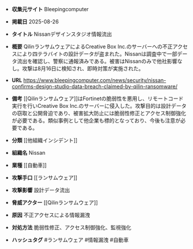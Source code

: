 - **収集元サイト**
Bleepingcomputer

- **掲載日**
2025-08-26

- **タイトル**
Nissanデザインスタジオ情報流出

- **概要**
QilinランサムウェアによるCreative Box Inc.のサーバーへの不正アクセスにより四テラバイトの設計データが盗まれた。Nissanは調査中で一部データ流出を確認し、警察に通報済みである。被害はNissanのみで他社影響なし。攻撃は8月16日に検知され、即時対策が実施された。

- **URL**
https://www.bleepingcomputer.com/news/security/nissan-confirms-design-studio-data-breach-claimed-by-qilin-ransomware/

- **備考**
[[Qilinランサムウェア]]はFortinetの脆弱性を悪用し、リモートコード実行を行いCreative Box Inc.のサーバーに侵入した。攻撃目的は設計データの窃取と公開脅迫であり、被害拡大防止には脆弱性修正とアクセス制御強化が必要である。類似事例として他企業も標的となっており、今後も注意が必要である。

- **分類**
[[他組織インシデント]]

- **組織名**
Nissan

- **業種**
[[自動車]]

- **攻撃手口**
[[ランサムウェア]]

- **攻撃影響**
設計データ流出

- **脅威アクター**
[[Qilinランサムウェア]]

- **原因**
不正アクセスによる情報漏洩

- **対処方法**
脆弱性修正、アクセス制御強化、監視強化

- **ハッシュタグ**
#ランサムウェア #情報漏洩 #自動車
